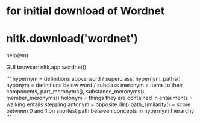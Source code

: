 # for initial download of Wordnet
# nltk.download('wordnet')

help(wn)

GUI browser:
nltk.app.wordnet()

'''
hypernym = definitions above word / superclass, hypernym_paths()
hyponym = definitions below word / subclass
meronym = items to their components, part_meronyms(), substance_meronyms(), member_meronyms()
holonym = things they are contained in
entailments = walking entails stepping
antonym = opposite
dir()
path_similarity() = score between 0 and 1 on shortest path between concepts in hypernym hierarchy
'''